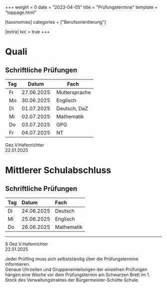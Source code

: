 +++
weight = 0
date = "2023-04-05"
title = "Prüfungstermine"
template = "toppage.html"

[taxonomies]
categories = ["Berufsorientierung"]

[extra]
toc = true
+++

# Quali
## Schriftliche Prüfungen
| Tag | Datum      | Fach           |
| --- | ---------- | -------------- |
|  Fr | 27.06.2025 |  Muttersprache |
|  Mo | 30.06.2025 |  Englisch      |
|  Di | 01.07.2025 |  Deutsch, DaZ  |
|  Mi | 02.07.2025 |  Mathematik    |
|  Do | 03.07.2025 |  GPG   |
|  Fr | 04.07.2025 |  NT|

Gez.V.Hafenrichter  
22.01.2025

# Mittlerer Schulabschluss

## Schriftliche Prüfungen

|Tag| Datum| Fach|
|:----|:----|:----|
|Di| 24.06.2025| Deutsch|
|Mi| 25.06.2025| Englisch|
|Do| 26.06.2025| Mathematik|

---

S Gez.V.Hafenrichter  
22.01.2025
  
Jeder Prüfling muss sich selbstständig über die Prüfungstermine informieren.  
Genaue Uhrzeiten und Gruppeneinteilungen der einzelnen Prüfungen hängen eine Woche vor dem Prüfungstermin am Schwarzen Brett im 1. Stock des Verwaltungstraktes der Bürgermeister-Schütte Schule.